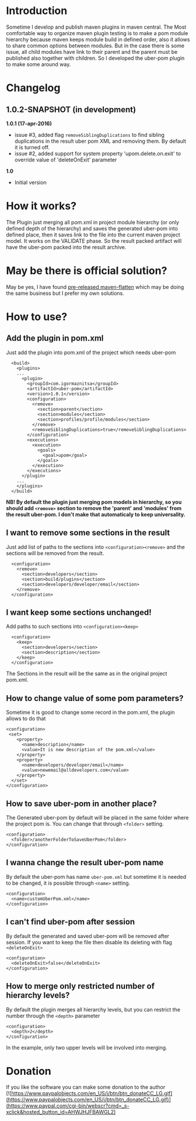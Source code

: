 # Introduction
Sometime I develop and publish maven plugins in maven central. The Most comfortable way to organize maven plugin testing is to make a pom module hierarchy because maven keeps module build in defined order, also it allows to share common options between modules. But in the case there is some issue, all child modules have link to their parent and the parent must be published also together with children. So I developed the uber-pom plugin to make some around way.

# Changelog
__1.0.2-SNAPSHOT (in development)__
 - 

__1.0.1 (17-apr-2016)__
 - issue #3, added flag `removeSiblingDuplications` to find sibling duplications in the result uber pom XML and removing them. By default it is turned off.
 - issue #2, added support for system property 'upom.delete.on.exit' to override value of 'deleteOnExit' parameter

__1.0__
 - Initial version

# How it works?
The Plugin just merging all pom.xml in project module hierarchy (or only defined depth of the hierarchy) and saves the generated uber-pom into defined place, then it saves link to the file into the current maven project model. It works on the VALIDATE phase. So the result packed artifact will have the uber-pom packed into the result archive.

# May be there is official solution?
May be yes, I have found [pre-released maven-flatten](http://mojo.codehaus.org/flatten-maven-plugin/) which may be doing the same business but I prefer my own solutions.

# How to use?
## Add the plugin in pom.xml
Just add the plugin into pom.xml of the project which needs uber-pom
```
  <build>
    <plugins>
    ...
      <plugin>
        <groupId>com.igormaznitsa</groupId>
        <artifactId>uber-pom</artifactId>
        <version>1.0.1</version>
        <configuration>
          <remove>
            <section>parent</section>
            <section>modules</section>
            <section>profiles/profile/modules</section>
          </remove>
          <removeSiblingDuplications>true</removeSiblingDuplications>
        </configuration>
        <executions>
          <execution>
            <goals>
              <goal>upom</goal>
            </goals>
          </execution>
        </executions>
      </plugin>
    ...
    </plugins>
  </build>
```
__NB! By default the plugin just merging pom models in hierarchy, so you should add `<remove>` section to remove the 'parent' and 'modules' from the result uber-pom. I don't make that automaticaly to keep universality.__
## I want to remove some sections in the result
Just add list of paths to the sections into `<configuration><remove>` and the sections will be removed from the result. 
```
  <configuration>
    <remove>
      <section>developers</section>
      <section>build/plugins</section>
      <section>developers/developer/email</section>
    </remove>
  </configuration>
```
## I want keep some sections unchanged!
Add paths to such sections into `<configuration><keep>`
```
  <configuration>
    <keep>
      <section>developers</section>
      <section>description</section>
    </keep>
  </configuration>
```
The Sections in the result will be the same as in the original project pom.xml.
## How to change value of some pom parameters?
Sometime it is good to change some record in the pom.xml, the plugin allows to do that
```
<configuration>
 <set>
    <property>
      <name>description</name>
      <value>It is new description of the pom.xml</value>
    </property>
    <property>
      <name>developers/developer/email</name>
      <value>newemail@alldevelopers.com</value>
    </property>
  </set>
</configuration>
```
## How to save uber-pom in another place?
The Generated uber-pom by default will be placed in the same folder where the project pom is. You can change that through `<folder>` setting.
```
<configuration>
  <folder>/anotherFolderToSaveUberPom</folder>
</configuration>
```
## I wanna change the result uber-pom name
By default the uber-pom has name `uber-pom.xml` but sometime it is needed to be changed, it is possible through `<name>` setting.
```
<configuration>
  <name>customUberPom.xml</name>
</configuration>
```
## I can't find uber-pom after session
By default the generated and saved uber-pom will be removed after session. If you want to keep the file then disable its deleting with flag `<deleteOnExit>`
```
<configuration>
  <deleteOnExit>false</deleteOnExit>
</configuration>
```
## How to merge only restricted number of hierarchy levels?
By default the plugin merges all hierarchy levels, but you can restrict the number through the `<depth>` parameter
```
<configuration>
  <depth>2</depth>
</configuration>
```
In the example, only two upper levels will be involved into merging.

# Donation   
If you like the software you can make some donation to the author   
[![https://www.paypalobjects.com/en_US/i/btn/btn_donateCC_LG.gif](https://www.paypalobjects.com/en_US/i/btn/btn_donateCC_LG.gif)](https://www.paypal.com/cgi-bin/webscr?cmd=_s-xclick&hosted_button_id=AHWJHJFBAWGL2)
